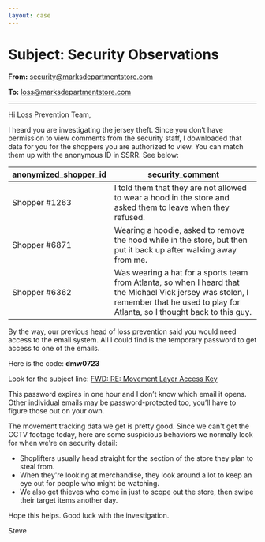 ```yaml
---
layout: case
---
```

# Subject: Security Observations

**From:** security@marksdepartmentstore.com

**To:** loss@marksdepartmentstore.com

---

Hi Loss Prevention Team,

I heard you are investigating the jersey theft. Since you don’t have permission to view comments from the security staff, I downloaded that data for you for the shoppers you are authorized to view. You can match them up with the anonymous ID in SSRR. See below:

anonymized_shopper_id | security_comment
---|---
Shopper #1263 | I told them that they are not allowed to wear a hood in the store and asked them to leave when they refused.
Shopper #6871 | Wearing a hoodie, asked to remove the hood while in the store, but then put it back up after walking away from me.
Shopper #6362 | Was wearing a hat for a sports team from Atlanta, so when I heard that the Michael Vick jersey was stolen, I remember that he used to play for Atlanta, so I thought back to this guy.

By the way, our previous head of loss prevention said you would need access to the email system. All I could find is the temporary password to get access to one of the emails.

Here is the code: **dmw0723**

Look for the subject line: [FWD: RE: Movement Layer Access Key](../case/email)

This password expires in one hour and I don’t know which email it opens. Other individual emails may be password-protected too, you’ll have to figure those out on your own.

The movement tracking data we get is pretty good. Since we can't get the CCTV footage today, here are some suspicious behaviors we normally look for when we're on security detail:

- Shoplifters usually head straight for the section of the store they plan to steal from.
- When they're looking at merchandise, they look around a lot to keep an eye out for people who might be watching.
- We also get thieves who come in just to scope out the store, then swipe their target items another day.

Hope this helps. Good luck with the investigation.

Steve
